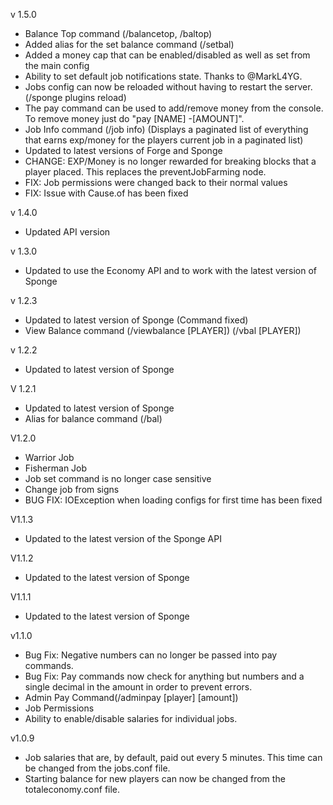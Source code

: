 v 1.5.0

+ Balance Top command (/balancetop, /baltop)
+ Added alias for the set balance command (/setbal)
+ Added a money cap that can be enabled/disabled as well as set from the main config
+ Ability to set default job notifications state. Thanks to @MarkL4YG.
+ Jobs config can now be reloaded without having to restart the server. (/sponge plugins reload)
+ The pay command can be used to add/remove money from the console. To remove money just do "pay [NAME] -[AMOUNT]".
+ Job Info command (/job info) (Displays a paginated list of everything that earns exp/money for the players current job in a paginated list)
+ Updated to latest versions of Forge and Sponge
+ CHANGE: EXP/Money is no longer rewarded for breaking blocks that a player placed. This replaces the preventJobFarming node.
+ FIX: Job permissions were changed back to their normal values
+ FIX: Issue with Cause.of has been fixed

v 1.4.0

+ Updated API version

v 1.3.0

+ Updated to use the Economy API and to work with the latest version of Sponge

v 1.2.3

+ Updated to latest version of Sponge (Command fixed)
+ View Balance command (/viewbalance [PLAYER]) (/vbal [PLAYER])

v 1.2.2

+ Updated to latest version of Sponge

V 1.2.1

+ Updated to latest version of Sponge
+ Alias for balance command (/bal)

V1.2.0

+ Warrior Job
+ Fisherman Job
+ Job set command is no longer case sensitive
+ Change job from signs
+ BUG FIX: IOException when loading configs for first time has been fixed

V1.1.3

+ Updated to the latest version of the Sponge API

V1.1.2

+ Updated to the latest version of Sponge

V1.1.1

+ Updated to the latest version of Sponge

v1.1.0

+ Bug Fix: Negative numbers can no longer be passed into pay commands.
+ Bug Fix: Pay commands now check for anything but numbers and a single decimal in the amount in order to prevent errors.
+ Admin Pay Command(/adminpay [player] [amount])
+ Job Permissions
+ Ability to enable/disable salaries for individual jobs.

v1.0.9

+ Job salaries that are, by default, paid out every 5 minutes. This time can be changed from the jobs.conf file.
+ Starting balance for new players can now be changed from the totaleconomy.conf file.
